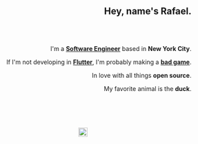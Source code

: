 <div align="right">

## Hey, name's Rafael.


</br>
</br>

I'm a [**Software Engineer**](https://twitter.com/rafaelcolladojr) based in **New York City**.


If I'm not developing in [**Flutter**](https://flutter.dev), I'm probably making a [**bad game**](https://apps.apple.com/us/app/above/id1535097129).


In love with all things **open source**.


My favorite animal is the **duck**.

</br>
</br>
</br>
</br>

</div>

<div align="center">
<img width="21px" src="https://user-images.githubusercontent.com/7101404/154202000-86d49901-a42e-4025-b5ce-75c2b5da3e7c.png"></img>
</div>
